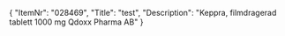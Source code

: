 {
  "ItemNr": "028469",
  "Title": "test",
  "Description": "Keppra, filmdragerad tablett 1000 mg Qdoxx Pharma AB"
}